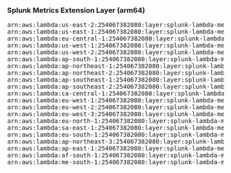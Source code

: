 <h3>Splunk Metrics Extension Layer (arm64)</h3>

<pre>
arn:aws:lambda:us-east-2:254067382080:layer:splunk-lambda-metrics-arm:15
arn:aws:lambda:us-east-1:254067382080:layer:splunk-lambda-metrics-arm:15
arn:aws:lambda:eu-central-1:254067382080:layer:splunk-lambda-metrics-arm:15
arn:aws:lambda:us-west-1:254067382080:layer:splunk-lambda-metrics-arm:15
arn:aws:lambda:us-west-2:254067382080:layer:splunk-lambda-metrics-arm:15
arn:aws:lambda:ap-south-1:254067382080:layer:splunk-lambda-metrics-arm:15
arn:aws:lambda:ap-northeast-1:254067382080:layer:splunk-lambda-metrics-arm:15
arn:aws:lambda:ap-northeast-2:254067382080:layer:splunk-lambda-metrics-arm:15
arn:aws:lambda:ap-southeast-1:254067382080:layer:splunk-lambda-metrics-arm:15
arn:aws:lambda:ap-southeast-2:254067382080:layer:splunk-lambda-metrics-arm:15
arn:aws:lambda:ca-central-1:254067382080:layer:splunk-lambda-metrics-arm:15
arn:aws:lambda:eu-west-1:254067382080:layer:splunk-lambda-metrics-arm:15
arn:aws:lambda:eu-west-2:254067382080:layer:splunk-lambda-metrics-arm:15
arn:aws:lambda:eu-west-3:254067382080:layer:splunk-lambda-metrics-arm:15
arn:aws:lambda:eu-north-1:254067382080:layer:splunk-lambda-metrics-arm:15
arn:aws:lambda:sa-east-1:254067382080:layer:splunk-lambda-metrics-arm:15
arn:aws:lambda:eu-south-1:254067382080:layer:splunk-lambda-metrics-arm:15
arn:aws:lambda:ap-northeast-3:254067382080:layer:splunk-lambda-metrics-arm:15
arn:aws:lambda:ap-east-1:254067382080:layer:splunk-lambda-metrics-arm:15
arn:aws:lambda:af-south-1:254067382080:layer:splunk-lambda-metrics-arm:15
arn:aws:lambda:me-south-1:254067382080:layer:splunk-lambda-metrics-arm:15
</pre>

